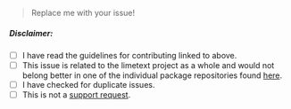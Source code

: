> Replace me with your issue!


##### Disclaimer:

 - [ ] I have read the guidelines for contributing linked to above.
 - [ ] This issue is related to the limetext project as a whole and would not belong better in one of the individual package repositories found [here](https://github.com/limetext).
 - [ ] I have checked for duplicate issues.
 - [ ] This is not a [support request](https://github.com/limetext/support).
